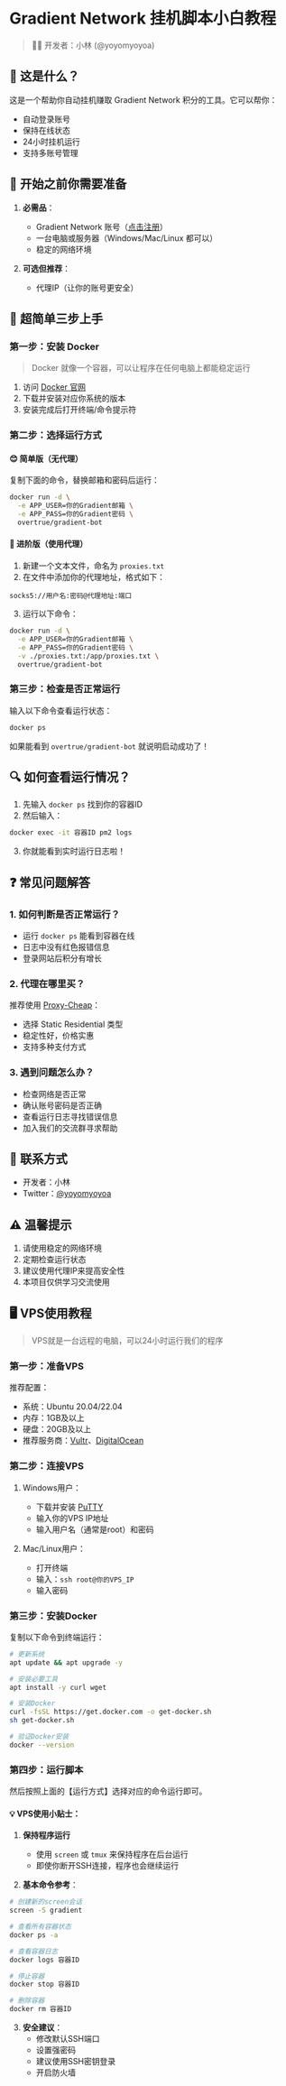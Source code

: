 # Gradient Network 挂机脚本小白教程

> 👨‍💻 开发者：小林 (@yoyomyoyoa)

## 🌟 这是什么？

这是一个帮助你自动挂机赚取 Gradient Network 积分的工具。它可以帮你：
- 自动登录账号
- 保持在线状态
- 24小时挂机运行
- 支持多账号管理

## 🎯 开始之前你需要准备

1. **必需品**：
   - Gradient Network 账号（[点击注册](https://app.gradient.network/signup?code=EK8G9A)）
   - 一台电脑或服务器（Windows/Mac/Linux 都可以）
   - 稳定的网络环境

2. **可选但推荐**：
   - 代理IP（让你的账号更安全）

## 📝 超简单三步上手

### 第一步：安装 Docker

> Docker 就像一个容器，可以让程序在任何电脑上都能稳定运行

1. 访问 [Docker 官网](https://www.docker.com/get-started/)
2. 下载并安装对应你系统的版本
3. 安装完成后打开终端/命令提示符

### 第二步：选择运行方式

#### 😊 简单版（无代理）
复制下面的命令，替换邮箱和密码后运行：
```bash
docker run -d \
  -e APP_USER=你的Gradient邮箱 \
  -e APP_PASS=你的Gradient密码 \
  overtrue/gradient-bot
```

#### 🚀 进阶版（使用代理）
1. 新建一个文本文件，命名为 `proxies.txt`
2. 在文件中添加你的代理地址，格式如下：
```
socks5://用户名:密码@代理地址:端口
```
3. 运行以下命令：
```bash
docker run -d \
  -e APP_USER=你的Gradient邮箱 \
  -e APP_PASS=你的Gradient密码 \
  -v ./proxies.txt:/app/proxies.txt \
  overtrue/gradient-bot
```

### 第三步：检查是否正常运行

输入以下命令查看运行状态：
```bash
docker ps
```
如果能看到 `overtrue/gradient-bot` 就说明启动成功了！

## 🔍 如何查看运行情况？

1. 先输入 `docker ps` 找到你的容器ID
2. 然后输入：
```bash
docker exec -it 容器ID pm2 logs
```
3. 你就能看到实时运行日志啦！

## ❓ 常见问题解答

### 1. 如何判断是否正常运行？
- 运行 `docker ps` 能看到容器在线
- 日志中没有红色报错信息
- 登录网站后积分有增长

### 2. 代理在哪里买？
推荐使用 [Proxy-Cheap](https://app.proxy-cheap.com/r/ksvW8Z)：
- 选择 Static Residential 类型
- 稳定性好，价格实惠
- 支持多种支付方式

### 3. 遇到问题怎么办？
- 检查网络是否正常
- 确认账号密码是否正确
- 查看运行日志寻找错误信息
- 加入我们的交流群寻求帮助

## 📱 联系方式

- 开发者：小林
- Twitter：[@yoyomyoyoa](https://twitter.com/yoyomyoyoa)
## ⚠️ 温馨提示

1. 请使用稳定的网络环境
2. 定期检查运行状态
3. 建议使用代理IP来提高安全性
4. 本项目仅供学习交流使用

## 🖥️ VPS使用教程

> VPS就是一台远程的电脑，可以24小时运行我们的程序

### 第一步：准备VPS

推荐配置：
- 系统：Ubuntu 20.04/22.04
- 内存：1GB及以上
- 硬盘：20GB及以上
- 推荐服务商：[Vultr](https://www.vultr.com/)、[DigitalOcean](https://www.digitalocean.com/)

### 第二步：连接VPS

1. Windows用户：
   - 下载并安装 [PuTTY](https://www.putty.org/)
   - 输入你的VPS IP地址
   - 输入用户名（通常是root）和密码

2. Mac/Linux用户：
   - 打开终端
   - 输入：`ssh root@你的VPS_IP`
   - 输入密码

### 第三步：安装Docker

复制以下命令到终端运行：
```bash
# 更新系统
apt update && apt upgrade -y

# 安装必要工具
apt install -y curl wget

# 安装Docker
curl -fsSL https://get.docker.com -o get-docker.sh
sh get-docker.sh

# 验证Docker安装
docker --version
```

### 第四步：运行脚本

然后按照上面的【运行方式】选择对应的命令运行即可。

#### 💡 VPS使用小贴士：

1. **保持程序运行**
   - 使用 `screen` 或 `tmux` 来保持程序在后台运行
   - 即使你断开SSH连接，程序也会继续运行

2. **基本命令参考**：
```bash
# 创建新的screen会话
screen -S gradient

# 查看所有容器状态
docker ps -a

# 查看容器日志
docker logs 容器ID

# 停止容器
docker stop 容器ID

# 删除容器
docker rm 容器ID
```

3. **安全建议**：
   - 修改默认SSH端口
   - 设置强密码
   - 建议使用SSH密钥登录
   - 开启防火墙

